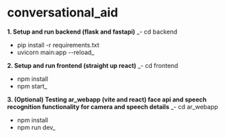 # conversational_aid

**1. Setup and run backend (flask and fastapi)**
_- cd backend
- pip install -r requirements.txt
- uvicorn main:app --reload_

**2. Setup and run frontend (straight up react)**
_- cd frontend
- npm install
- npm start_

**3. (Optional) Testing ar_webapp (vite and react) face api and speech recognition functionality for camera and speech details**
_- cd ar_webapp
- npm install
- npm run dev_
